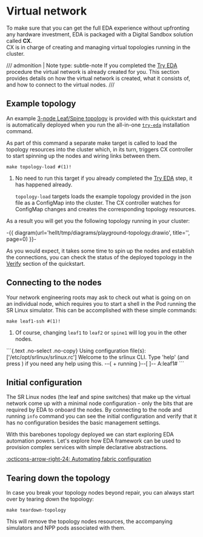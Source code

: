 # Virtual network

To make sure that you can get the full EDA experience without upfronting any hardware investment, EDA is packaged with a Digital Sandbox solution called **CX**.  
CX is in charge of creating and managing virtual topologies running in the cluster.

/// admonition | Note
    type: subtle-note
If you completed the [Try EDA](try-eda.md) procedure the virtual network is already created for you. This section provides details on how the virtual network is created, what it consists of, and how to connect to the virtual nodes.
///

## Example topology

An example [3-node Leaf/Spine topology][3-node-example-topo-gh-url] is provided with this quickstart and is automatically deployed when you run the all-in-one [`try-eda`](try-eda.md) installation command.

As part of this command a separate make target is called to load the topology resources into the cluster which, in its turn, triggers CX controller to start spinning up the nodes and wiring links between them.

```{.shell .no-select}
make topology-load #(1)!
```

1. No need to run this target if you already completed the [Try EDA](try-eda.md) step, it has happened already.

    `topology-load` targets loads the example topology provided in the json file as a ConfigMap into the cluster. The CX controller watches for ConfigMap changes and creates the corresponding topology resources.

As a result you will get you the following topology running in your cluster:

-{{ diagram(url='hellt/tmp/diagrams/playground-topology.drawio', title='', page=0) }}-

As you would expect, it takes some time to spin up the nodes and establish the connections, you can check the status of the deployed topology in the [Verify](verification.md#node-connectivity) section of the quickstart.

## Connecting to the nodes

Your network engineering roots may ask to check out what is going on on an individual node, which requires you to start a shell in the Pod running the SR Linux simulator. This can be accomplished with these simple commands:

```{.shell .no-select}
make leaf1-ssh #(1)!
```

1. Of course, changing `leaf1` to `leaf2` or `spine1` will log you in the other nodes.

<div class="embed-result highlight">
```{.text .no-select .no-copy}
Using configuration file(s): ['/etc/opt/srlinux/srlinux.rc']
Welcome to the srlinux CLI.
Type 'help' (and press <ENTER>) if you need any help using this.
--{ + running }--[  ]--
A:leaf1#
```
</div>

## Initial configuration

The SR Linux nodes (the leaf and spine switches) that make up the virtual network come up with a minimal node configuration - only the bits that are required by EDA to onboard the nodes. By connecting to the node and running `info` command you can see the initial configuration and verify that it has no configuration besides the basic management settings.

With this barebones topology deployed we can start exploring EDA automation powers. Let's explore how EDA framework can be used to provision complex services with simple declarative abstractions.

[:octicons-arrow-right-24: Automating fabric configuration](units-of-automation.md)

## Tearing down the topology

In case you break your topology nodes beyond repair, you can always start over by tearing down the topology:

```{.shell .no-select}
make teardown-topology
```

This will remove the topology nodes resources, the accompanying simulators and NPP pods associated with them.

[3-node-example-topo-gh-url]: https://github.com/nokia-eda/playground/blob/main/topology/3-nodes-srl.yaml

<script type="text/javascript" src="https://viewer.diagrams.net/js/viewer-static.min.js" async></script>
